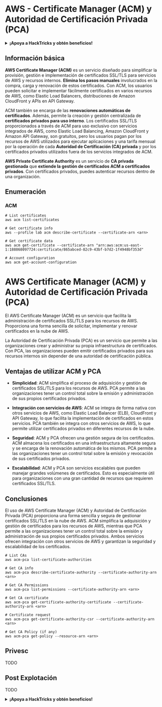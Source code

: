 # AWS - Certificate Manager (ACM) y Autoridad de Certificación Privada (PCA)

<details>

<summary><strong>¡Apoya a HackTricks y obtén beneficios!</strong></summary>

* Si quieres ver tu **empresa anunciada en HackTricks** o si quieres acceder a la **última versión de PEASS o descargar HackTricks en PDF**, consulta los [**PLANES DE SUSCRIPCIÓN**](https://github.com/sponsors/carlospolop).
* Obtén el [**oficial PEASS & HackTricks swag**](https://peass.creator-spring.com).
* Descubre [**The PEASS Family**](https://opensea.io/collection/the-peass-family), nuestra colección exclusiva de [**NFTs**](https://opensea.io/collection/the-peass-family).
* **Únete al** 💬 [**grupo de Discord**](https://discord.gg/hRep4RUj7f) o al [**grupo de Telegram**](https://t.me/peass) o **sígueme** en **Twitter** 🐦 [**@carlospolopm**](https://twitter.com/carlospolopm).
* **Comparte tus trucos de hacking enviando PRs a los repositorios de** [**HackTricks**](https://github.com/carlospolop/hacktricks) y [**HackTricks Cloud**](https://github.com/carlospolop/hacktricks-cloud) en GitHub.

</details>

## Información básica

**AWS Certificate Manager (ACM)** es un servicio diseñado para simplificar la provisión, gestión e implementación de certificados SSL/TLS para servicios de AWS y recursos internos. **Elimina los pasos manuales** involucrados en la compra, carga y renovación de estos certificados. Con ACM, los usuarios pueden solicitar e implementar fácilmente certificados en varios recursos de AWS, como Elastic Load Balancers, distribuciones de Amazon CloudFront y APIs en API Gateway.

ACM también se encarga de las **renovaciones automáticas de certificados**. Además, permite la creación y gestión centralizada de **certificados privados para uso interno**. Los certificados SSL/TLS proporcionados a través de ACM para uso exclusivo con servicios integrados de AWS, como Elastic Load Balancing, Amazon CloudFront y Amazon API Gateway, son gratuitos, pero los usuarios pagan por los recursos de AWS utilizados para ejecutar aplicaciones y una tarifa mensual por la operación de cada **Autoridad de Certificación (CA) privada** y por los certificados privados utilizados fuera de los servicios integrados de ACM.

**AWS Private Certificate Authority** es un servicio de **CA privada gestionada** que **extiende la gestión de certificados ACM a certificados privados**. Con certificados privados, puedes autenticar recursos dentro de una organización.

## Enumeración

### ACM
```
# List certificates
aws acm list-certificates

# Get certificate info
aws --profile lab acm describe-certificate --certificate-arn <arn>

# Get certificate data
aws acm get-certificate --certificate-arn "arn:aws:acm:us-east-1:188868097724:certificate/865abced-82c9-43bf-b7d2-1f4948bf353d"

# Account configuration
aws acm get-account-configuration
```
# AWS Certificate Manager (ACM) y Autoridad de Certificación Privada (PCA)

El AWS Certificate Manager (ACM) es un servicio que facilita la administración de certificados SSL/TLS para los recursos de AWS. Proporciona una forma sencilla de solicitar, implementar y renovar certificados en la nube de AWS.

La Autoridad de Certificación Privada (PCA) es un servicio que permite a las organizaciones crear y administrar su propia infraestructura de certificados. Con PCA, las organizaciones pueden emitir certificados privados para sus recursos internos sin depender de una autoridad de certificación pública.

## Ventajas de utilizar ACM y PCA

- **Simplicidad**: ACM simplifica el proceso de adquisición y gestión de certificados SSL/TLS para los recursos de AWS. PCA permite a las organizaciones tener un control total sobre la emisión y administración de sus propios certificados privados.

- **Integración con servicios de AWS**: ACM se integra de forma nativa con otros servicios de AWS, como Elastic Load Balancer (ELB), CloudFront y API Gateway, lo que facilita la implementación de certificados en estos servicios. PCA también se integra con otros servicios de AWS, lo que permite utilizar certificados privados en diferentes recursos de la nube.

- **Seguridad**: ACM y PCA ofrecen una gestión segura de los certificados. ACM almacena los certificados en una infraestructura altamente segura y se encarga de la renovación automática de los mismos. PCA permite a las organizaciones tener un control total sobre la emisión y revocación de sus certificados privados.

- **Escalabilidad**: ACM y PCA son servicios escalables que pueden manejar grandes volúmenes de certificados. Esto es especialmente útil para organizaciones con una gran cantidad de recursos que requieren certificados SSL/TLS.

## Conclusiones

El uso de AWS Certificate Manager (ACM) y Autoridad de Certificación Privada (PCA) proporciona una forma sencilla y segura de gestionar certificados SSL/TLS en la nube de AWS. ACM simplifica la adquisición y gestión de certificados para los recursos de AWS, mientras que PCA permite a las organizaciones tener un control total sobre la emisión y administración de sus propios certificados privados. Ambos servicios ofrecen integración con otros servicios de AWS y garantizan la seguridad y escalabilidad de los certificados.
```
# List CAs
aws acm-pca list-certificate-authorities

# Get CA info
aws acm-pca describe-certificate-authority --certificate-authority-arn <arn>

# Get CA Permissions
aws acm-pca list-permissions --certificate-authority-arn <arn>

# Get CA certificate
aws acm-pca get-certificate-authority-certificate --certificate-authority-arn <arn>

# Certificate request
aws acm-pca get-certificate-authority-csr --certificate-authority-arn <arn>

# Get CA Policy (if any)
aws acm-pca get-policy --resource-arn <arn>
```
## Privesc

TODO

## Post Explotación

TODO

<details>

<summary><strong>¡Apoya a HackTricks y obtén beneficios!</strong></summary>

* Si quieres ver tu **empresa anunciada en HackTricks** o si quieres acceder a la **última versión de PEASS o descargar HackTricks en PDF**, consulta los [**PLANES DE SUSCRIPCIÓN**](https://github.com/sponsors/carlospolop).
* Obtén el [**merchandising oficial de PEASS y HackTricks**](https://peass.creator-spring.com).
* Descubre [**The PEASS Family**](https://opensea.io/collection/the-peass-family), nuestra colección exclusiva de [**NFTs**](https://opensea.io/collection/the-peass-family).
* **Únete al** 💬 [**grupo de Discord**](https://discord.gg/hRep4RUj7f) o al [**grupo de Telegram**](https://t.me/peass) o **sígueme** en **Twitter** 🐦 [**@carlospolopm**](https://twitter.com/carlospolopm).
* **Comparte tus trucos de hacking enviando PRs a los repositorios de** [**HackTricks**](https://github.com/carlospolop/hacktricks) y [**HackTricks Cloud**](https://github.com/carlospolop/hacktricks-cloud) en GitHub.

</details>
